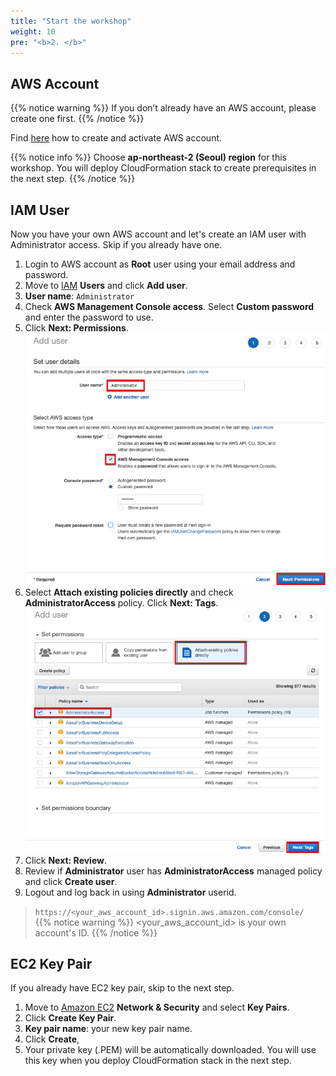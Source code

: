 ```yaml
---
title: "Start the workshop"
weight: 10
pre: "<b>2. </b>"
---
```


## AWS Account
{{% notice warning %}}
If you don’t already have an AWS account, please create one first.
{{% /notice %}}

Find [here](https://aws.amazon.com/ko/premiumsupport/knowledge-center/create-and-activate-aws-account/) how to create and activate AWS account. 

{{% notice info %}}
Choose **ap-northeast-2 (Seoul) region** for this workshop. You will deploy CloudFormation stack to create prerequisites in the next step. 
{{% /notice %}}

## IAM User
Now you have your own AWS account and let's create an IAM user with Administrator access. Skip if you already have one. 

1.	Login to AWS account as **Root** user using your email address and password. 
1.	Move to [IAM](https://console.aws.amazon.com/iam/) **Users** and click **Add user**.
1.	**User name**: `Administrator`
1.	Check **AWS Management Console access**. Select **Custom password** and enter the password to use.  
1.	Click **Next: Permissions**.
![IAMPermission](../../static/images/iam_user_01.png)
1.	Select **Attach existing policies directly** and check **AdministratorAccess** policy. Click **Next: Tags**.
![IAMPolicy](../../static/images/iam_user_02.png)
1.	Click **Next: Review**.
1.	Review if **Administrator** user has **AdministratorAccess** managed policy and click **Create user**. 
1.	Logout and log back in using **Administrator** userid. 
> `https://<your_aws_account_id>.signin.aws.amazon.com/console/`  
{{% notice warning %}}
<your_aws_account_id> is your own account's ID. 
{{% /notice %}}

## EC2 Key Pair
If you already have EC2 key pair, skip to the next step. 
1. Move to [Amazon EC2](https://console.aws.amazon.com/ec2/) **Network & Security** and select **Key Pairs**.
1.	Click **Create Key Pair**. 
1.	**Key pair name**: your new key pair name. 
1. Click **Create**,
1.	Your private key (.PEM) will be automatically downloaded. You will use this key when you deploy CloudFormation stack in the next step. 

